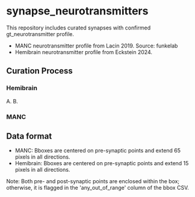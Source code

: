 # synapse_neurotransmitters

This repository includes curated synapses with confirmed gt_neurotransmitter profile. 

* MANC neurotransmitter profile from Lacin 2019. Source: funkelab
* Hemibrain neurotransmitter profile from Eckstein 2024.

## Curation Process 
### Hemibrain 

A. 
B. 

### MANC 

## Data format 

* MANC: Bboxes are centered on pre-synaptic points and extend 65 pixels in all directions. 
* Hemibrain: Bboxes are centered on pre-synaptic points and extend 15 pixels in all directions.

Note: Both pre- and post-synaptic points are enclosed within the box; otherwise, it is flagged in the 'any_out_of_range' column of the bbox CSV.
